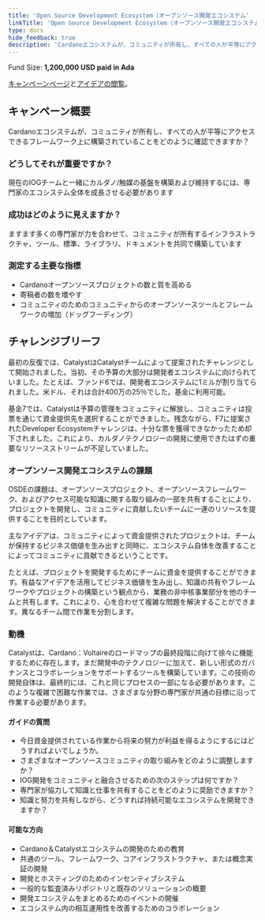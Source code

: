 ```yaml
---
title: 'Open Source Development Ecosystem（オープンソース開発エコシステム'
linkTitle: 'Open Source Development Ecosystem（オープンソース開発エコシステム'
type: docs
hide_feedback: true
description: 'Cardanoエコシステムが、コミュニティが所有し、すべての人が平等にアクセスできるフレームワーク上に構築されていることをどのように確認できますか？'
---
```


Fund Size: **1,200,000 USD paid in Ada**

[キャンペーンページ](https://cardano.ideascale.com/c/idea/382213)と[アイデアの閲覧]()。

## キャンペーン概要

Cardanoエコシステムが、コミュニティが所有し、すべての人が平等にアクセスできるフレームワーク上に構築されていることをどのように確認できますか？

### どうしてそれが重要ですか？

現在のIOGチームと一緒にカルダノ/触媒の基盤を構築および維持するには、専門家のエコシステム全体を成長させる必要があります

### 成功はどのように見えますか？

ますます多くの専門家が力を合わせて、コミュニティが所有するインフラストラクチャ、ツール、標準、ライブラリ、ドキュメントを共同で構築しています

### 測定する主要な指標

- Cardanoオープンソースプロジェクトの数と質を高める
- 寄稿者の数を増やす
- コミュニティのためのコミュニティからのオープンソースツールとフレームワークの増加（ドッグフーディング）

## チャレンジブリーフ

最初の反復では、CatalystはCatalystチームによって提案されたチャレンジとして開始されました。当初、その予算の大部分は開発者エコシステムに向けられていました。たとえば、ファンド6では、開発者エコシステムに1ミルが割り当てられました。米ドル、それは合計400万の25％でした。基金に利用可能。

基金7では、Catalystは予算の管理をコミュニティに解放し、コミュニティは投票を通じて資金提供先を選択することができました。残念ながら、F7に提案されたDeveloper Ecosystemチャレンジは、十分な票を獲得できなかったため却下されました。これにより、カルダノテクノロジーの開発に使用できたはずの重要なリソースストリームが不足していました。

### オープンソース開発エコシステムの課題

OSDEの課題は、オープンソースプロジェクト、オープンソースフレームワーク、およびアクセス可能な知識に関する取り組みの一部を共有することにより、プロジェクトを開発し、コミュニティに貢献したいチームに一連のリソースを提供することを目的としています。

主なアイデアは、コミュニティによって資金提供されたプロジェクトは、チームが保持するビジネス価値を生み出すと同時に、エコシステム自体を改善することによってコミュニティに貢献できるということです。

たとえば、プロジェクトを開発するためにチームに資金を提供することができます。有益なアイデアを活用してビジネス価値を生み出し、知識の共有やフレームワークやプロジェクトの構築という観点から、業務の非中核事業部分を他のチームと共有します。これにより、心を合わせて複雑な問題を解決することができます。異なるチーム間で作業を分割します。

### 動機

Catalystは、Cardano：Voltaireのロードマップの最終段階に向けて徐々に機能するために存在します。まだ開発中のテクノロジーに加えて、新しい形式のガバナンスとコラボレーションをサポートするツールを構築しています。この技術の開発自体は、最終的には、これと同じプロセスの一部になる必要があります。このような複雑で困難な作業では、さまざまな分野の専門家が共通の目標に沿って作業する必要があります。

#### ガイドの質問

- 今日資金提供されている作業から将来の努力が利益を得るようにするにはどうすればよいでしょうか。
- さまざまなオープンソースコミュニティの取り組みをどのように調整しますか？
- IOG開発をコミュニティと融合させるための次のステップは何ですか？
- 専門家が協力して知識と仕事を共有することをどのように奨励できますか？
- 知識と努力を共有しながら、どうすれば持続可能なエコシステムを開発できますか？

#### 可能な方向

- Cardano＆Catalystエコシステムの開発のための教育
- 共通のツール、フレームワーク、コアインフラストラクチャ、または概念実証の開発
- 開発とホスティングのためのインセンティブシステム
- 一般的な監査済みリポジトリと既存のソリューションの概要
- 開発エコシステムをまとめるためのイベントの開催
- エコシステム内の相互運用性を改善するためのコラボレーション
